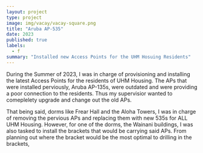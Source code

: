 ```yaml
---
layout: project
type: project
image: img/vacay/vacay-square.png
title: "Aruba AP-535"
date: 2023
published: true
labels:
  - f
summary: "Installed new Access Points for the UHM Hosuing Residents"
---
```


During the Summer of 2023, I was in charge of provisioning and installing the latest Access Points for the residents of UHM Housing. The APs that were installed perviously, Aruba AP-135s, were outdated and were providing a poor connection to the residents. Thus my supervisior wanted to comeplelety upgrade and change out the old APs. 

That being said, dorms like Frear Hall and the Aloha Towers, I was in charge of removing the pervious APs and replacing them with new 535s for ALL UHM Housing. However, for one of the dorms, the Wainani buildings, I was also tasked to install the brackets that would be carrying said APs. From planning out where the bracket would be the most optimal to drilling in the brackets,
